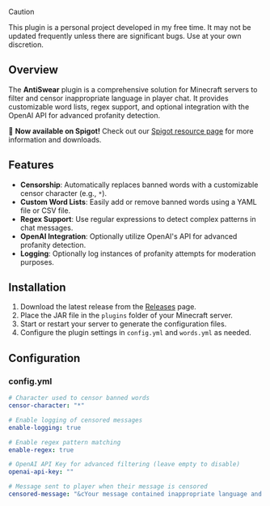 > [!CAUTION]
> This plugin is a personal project developed in my free time. It may not be updated frequently unless there are significant bugs. Use at your own discretion.

## Overview

The **AntiSwear** plugin is a comprehensive solution for Minecraft servers to filter and censor inappropriate language in player chat. It provides customizable word lists, regex support, and optional integration with the OpenAI API for advanced profanity detection.

🎉 **Now available on Spigot!** Check out our [Spigot resource page](https://www.spigotmc.org/resources/antiswear.119577/) for more information and downloads.

## Features

- **Censorship**: Automatically replaces banned words with a customizable censor character (e.g., `*`).
- **Custom Word Lists**: Easily add or remove banned words using a YAML file or CSV file.
- **Regex Support**: Use regular expressions to detect complex patterns in chat messages.
- **OpenAI Integration**: Optionally utilize OpenAI's API for advanced profanity detection.
- **Logging**: Optionally log instances of profanity attempts for moderation purposes.

## Installation

1. Download the latest release from the [Releases]() page.
2. Place the JAR file in the `plugins` folder of your Minecraft server.
3. Start or restart your server to generate the configuration files.
4. Configure the plugin settings in `config.yml` and `words.yml` as needed.

## Configuration

### config.yml

```yaml
# Character used to censor banned words
censor-character: "*"

# Enable logging of censored messages
enable-logging: true

# Enable regex pattern matching
enable-regex: true

# OpenAI API Key for advanced filtering (leave empty to disable)
openai-api-key: ""

# Message sent to player when their message is censored
censored-message: "&cYour message contained inappropriate language and was censored."
